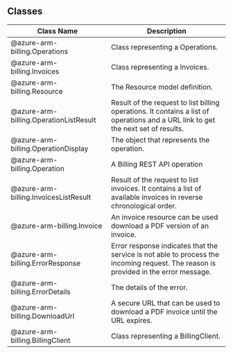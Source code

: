 ## Classes
| Class Name | Description |
|---|---|
| @azure-arm-billing.Operations |Class representing a Operations.|
| @azure-arm-billing.Invoices |Class representing a Invoices.|
| @azure-arm-billing.Resource |The Resource model definition.|
| @azure-arm-billing.OperationListResult |Result of the request to list billing operations. It contains a list of operations and a URL link to get the next set of results.|
| @azure-arm-billing.OperationDisplay |The object that represents the operation.|
| @azure-arm-billing.Operation |A Billing REST API operation|
| @azure-arm-billing.InvoicesListResult |Result of the request to list invoices. It contains a list of available invoices in reverse chronological order.|
| @azure-arm-billing.Invoice |An invoice resource can be used download a PDF version of an invoice.|
| @azure-arm-billing.ErrorResponse |Error response indicates that the service is not able to process the incoming request. The reason is provided in the error message.|
| @azure-arm-billing.ErrorDetails |The details of the error.|
| @azure-arm-billing.DownloadUrl |A secure URL that can be used to download a PDF invoice until the URL expires.|
| @azure-arm-billing.BillingClient |Class representing a BillingClient.|
